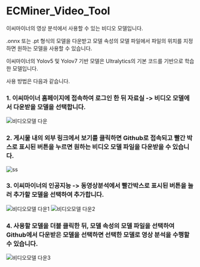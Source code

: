 # ECMiner_Video_Tool
이씨마이너의 영상 분석에서 사용할 수 있는 비디오 모델입니다.  

.onnx 또는 .pt 형식의 모델을 다운받고 모델 속성의 모델 파일에서 파일의 위치를 지정하면 원하는 모델을 사용할 수 있습니다.  

이씨마이너의 Yolov5 및 Yolov7 기반 모델은 Ultralytics의 기본 코드를 기반으로 학습한 모델입니다.

사용 방법은 다음과 같습니다.

### 1. 이씨마이너 홈페이지에 접속하여 로그인 한 뒤 자료실 -> 비디오 모델에서 다운받을 모델을 선택합니다.

![비디오모델 다운](https://github.com/user-attachments/assets/de533a27-bfee-4ec7-ae3e-4026fbb8e536)

### 2. 게시물 내의 외부 링크에서 보기를 클릭하면 Github로 접속되고 빨간 박스로 표시된 버튼을 누르면 원하는 비디오 모델 파일을 다운받을 수 있습니다.

![ss](https://github.com/user-attachments/assets/fa14e8ef-cd9b-4105-926a-39e727673d15)

### 3. 이씨마이너의 인공지능 -> 동영상분석에서 빨간박스로 표시된 버튼을 눌러 추가할 모델을 선택하여 추가합니다.

![비디오모델 다운1](https://github.com/user-attachments/assets/7d474533-2a01-447a-a562-609d9dec2cee)
![비디오모델 다운2](https://github.com/user-attachments/assets/f9fcf181-0df5-4e56-ac77-e947a0000def)

 ### 4. 사용할 모델을 더블 클릭한 뒤, 모델 속성의 모델 파일을 선택하여 Github에서 다운받은 모델을 선택하면 선택한 모델로 영상 분석을 수행할 수 있습니다.
 
 ![비디오모델 다운3](https://github.com/user-attachments/assets/5a88ecd2-36b7-48cc-b459-66580c113e9c)
